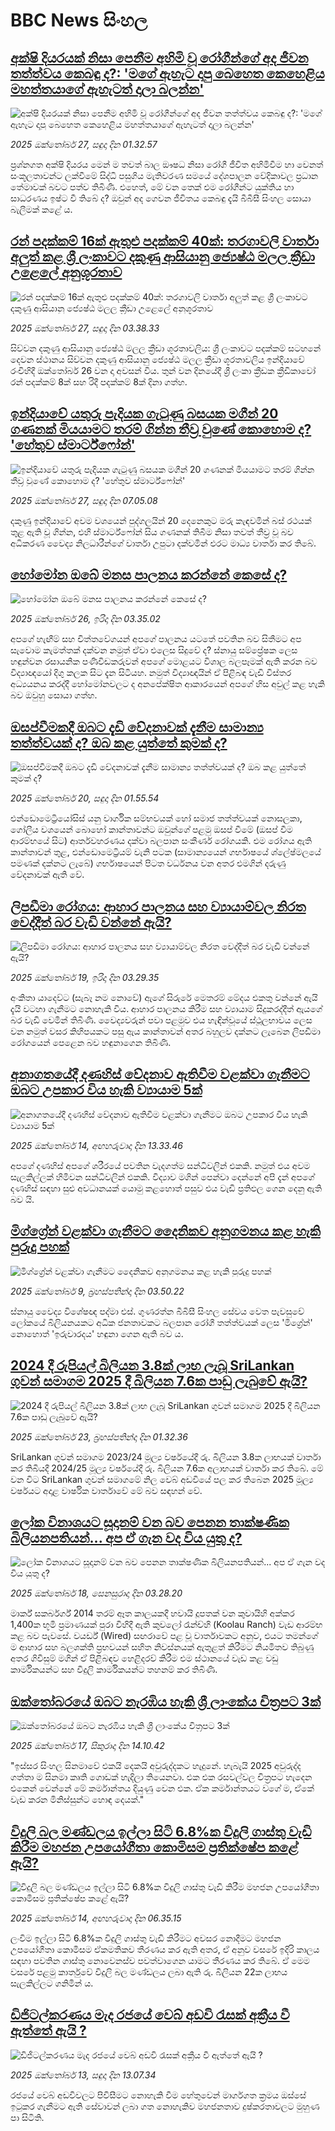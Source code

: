 # BBC News සිංහල## [අක්ෂි දියරයක් නිසා පෙනීම අහිමි වූ රෝගීන්ගේ අද ජීවන තත්ත්වය කෙබඳු ද?: 'මගේ ඇහැට දාපු බෙහෙත කෙහෙළිය මහත්තයාගේ ඇහැටත් දාලා බලන්න'](https://www.bbc.com/sinhala/articles/c5yj96zz8qzo?at_medium=RSS&at_campaign=rss?at_campaign=githubrss)![අක්ෂි දියරයක් නිසා පෙනීම අහිමි වූ රෝගීන්ගේ අද ජීවන තත්ත්වය කෙබඳු ද?: 'මගේ ඇහැට දාපු බෙහෙත කෙහෙළිය මහත්තයාගේ ඇහැටත් දාලා බලන්න'](https://ichef.bbci.co.uk/ace/ws/240/cpsprodpb/a6fe/live/17827150-9d29-11f0-8d30-39a07caee29f.png)_2025 ඔක්තෝබර් 27, සඳුදා දින 01.32.57_ප්‍රශ්නගත අක්ෂි දියරය මෙන් ම තවත් බාල ඖෂධ නිසා රෝගී ජීවිත අහිමිවීම හා වෙනත් සංකූලතාවන්ට ලක්වීමේ සිද්ධි පසුගිය මැතිවරණ සමයේ දේශපාලන වේදිකාවල ප්‍රධාන තේමාවක් බවට පත්ව තිබිණි.
එහෙත්, මේ වන තෙක් එම රෝගීන්ට යුක්තිය හා සාධරණය ඉෂ්ට වී තිබේ ද? ඔවුන් අද ගෙවන ජීවිතය කෙබඳු දැයි‍ බීබීසී සිංහල සොයා බැලීමක් කළේ ය.## [රන් පදක්කම් 16ක් ඇතුළු පදක්කම් 40ක්: තරගාවලි වාර්තා අලුත් කළ ශ්‍රී ලංකාවට දකුණු ආසියානු ජ්‍යෙෂ්ඨ මලල ක්‍රීඩා උළෙලේ අනුශූරතාව](https://www.bbc.com/sinhala/articles/cn97jvd4ejxo?at_medium=RSS&at_campaign=rss?at_campaign=githubrss)![රන් පදක්කම් 16ක් ඇතුළු පදක්කම් 40ක්: තරගාවලි වාර්තා අලුත් කළ ශ්‍රී ලංකාවට දකුණු ආසියානු ජ්‍යෙෂ්ඨ මලල ක්‍රීඩා උළෙලේ අනුශූරතාව](https://ichef.bbci.co.uk/ace/ws/240/cpsprodpb/bd1f/live/d5b36e50-b2e0-11f0-aa13-0b0479f6f42a.jpg)_2025 ඔක්තෝබර් 27, සඳුදා දින 03.38.33_සිව්වන දකුණු ආසියානු ජ්‍යෙෂ්ඨ මලල ක්‍රීඩා ශූරතාවලිය: ශ්‍රී ලංකාවට පදක්කම් සටහනේ දෙවන ස්ථානය
සිව්වන දකුණු ආසියානු ජ්‍යෙෂ්ඨ මලල ක්‍රීඩා ශූරතාවලිය ඉන්දියාවේ රංචිහිදී ඔක්තෝබර් 26 වන දා අවසන් විය. තුන් වන දිනයේදී ශ්‍රී ලංකා ක්‍රීඩක ක්‍රීඩිකාවෝ රන් පදක්කම් 8ක් සහ රිදී පදක්කම් 8ක් දිනා ගත්හ.## [ඉන්දියාවේ යතුරු පැදියක ගැටුණු බසයක මගීන් 20 ගණනක් මියයාමට තරම් ගින්න තීව්‍ර වුණේ කොහොම ද? 'හේතුව ස්මාර්ට්ෆෝන්'](https://www.bbc.com/sinhala/articles/c04gdrd06x6o?at_medium=RSS&at_campaign=rss?at_campaign=githubrss)![ඉන්දියාවේ යතුරු පැදියක ගැටුණු බසයක මගීන් 20 ගණනක් මියයාමට තරම් ගින්න තීව්‍ර වුණේ කොහොම ද? 'හේතුව ස්මාර්ට්ෆෝන්'](https://ichef.bbci.co.uk/ace/ws/240/cpsprodpb/855f/live/b47c1c20-b1a8-11f0-9cab-2d0a3e089522.jpg)_2025 ඔක්තෝබර් 27, සඳුදා දින 07.05.08_දකුණු ඉන්දියාවේ අවම වශයෙන් පුද්ගලයින් 20 දෙනෙකුට මරු කැඳවමින් බස් රථයක් තුළ ඇති වූ ගින්න, එහි ස්මාර්ට්ෆෝන් සිය ගණනක් තිබීම නිසා තවත් තීව්‍ර වූ බව අධිකරණ වෛද්‍ය නිලධාරීන්ගේ වාර්තා උපුටා දක්වමින් එරට මාධ්‍ය වාර්තා කර තිබේ.## [හෝමෝන ඔබේ මනස පාලනය කරන්නේ කෙසේ ද?](https://www.bbc.com/sinhala/articles/cx2l8rjdln5o?at_medium=RSS&at_campaign=rss?at_campaign=githubrss)![හෝමෝන ඔබේ මනස පාලනය කරන්නේ කෙසේ ද?](https://ichef.bbci.co.uk/ace/ws/240/cpsprodpb/ec8c/live/b85bcbc0-a9af-11f0-b2a1-6f537f66f9aa.jpg)_2025 ඔක්තෝබර් 26, ඉරිදා දින 03.35.02_අපගේ හැඟීම් සහ චිත්තවේගයන් අපගේ පාලනය යටතේ පවතින බව සිතීමට අප සැවොම කැමත්තක් දක්වන නමුත් ඒවා එලෙස සිදුවේ ද? ස්නායු සම්ප්‍රේෂක ලෙස හඳුන්වන රසායනික පණිවිඩකරුවන් අපගේ මොළයට විශාල බලපෑමක් ඇති කරන බව විද්‍යාඥයෝ දිගු කලක සිට දැන සිටියහ. නමුත් විද්‍යාඥයින් ඒ පිළිබඳ වැඩි විස්තර අධ්‍යයනය කරද්දී හෝමෝනවලට ද අනපේක්ෂිත ආකාරයෙන් අපගේ හිස අවුල් කළ හැකි බව ඔවුහු සොයා ගත්හ.## [ඔසප්වීමකදී ඔබට දැඩි වේදනාවක් දැනීම සාමාන්‍ය තත්ත්වයක් ද? ඔබ කළ යුත්තේ කුමක් ද?](https://www.bbc.com/sinhala/articles/c6204ke44e3o?at_medium=RSS&at_campaign=rss?at_campaign=githubrss)![ඔසප්වීමකදී ඔබට දැඩි වේදනාවක් දැනීම සාමාන්‍ය තත්ත්වයක් ද? ඔබ කළ යුත්තේ කුමක් ද?](https://ichef.bbci.co.uk/ace/ws/240/cpsprodpb/6d51/live/1093b1a0-ab30-11f0-a94b-bd0a0d9557d9.jpg)_2025 ඔක්තෝබර් 20, සඳුදා දින 01.55.54_එන්ඩොමෙට්‍රියෝසිස් යනු වාර්ගික සම්භවයක් හෝ සමාජ තත්ත්වයක් නොසලකා, ගෝලීය වශයෙන් බොහෝ කාන්තාවන්ට ඔවුන්ගේ පළමු ඔසප් වීමේ (ඔසප් වීම ආරම්භයේ සිට) ආර්තවහරණය දක්වා බලපාන සංකීර්ණ රෝගයකි. එම රෝගය ඇති කාන්තාවන් තුළ, එන්ඩොමෙට්‍රියම් වැනි පටක (සාමාන්‍යයෙන් ගර්භාෂයේ ශ්ලේෂ්මලයේ පමණක් දක්නට ලැබේ) ගර්භාෂයෙන් පිටත වර්ධනය වන අතර එමගින් දරුණු වේදනාවක් ඇති වේ.## [ලිපඩීමා රෝගය: ආහාර පාලනය සහ ව්‍යායාම්වල නිරත වෙද්දීත් බර වැඩි වන්නේ ඇයි?](https://www.bbc.com/sinhala/articles/cm2705n6e31o?at_medium=RSS&at_campaign=rss?at_campaign=githubrss)![ලිපඩීමා රෝගය: ආහාර පාලනය සහ ව්‍යායාම්වල නිරත වෙද්දීත් බර වැඩි වන්නේ ඇයි?](https://ichef.bbci.co.uk/ace/ws/240/cpsprodpb/86a1/live/f5cd5d00-ab2d-11f0-aa13-0b0479f6f42a.jpg)_2025 ඔක්තෝබර් 19, ඉරිදා දින 03.29.35_අංකිතා යාදෙව්ට (සැබෑ නම නොවේ) ඇගේ සිරුරේ මෙතරම් මේදය එකතු වන්නේ ඇයි දැයි වටහා ගැනීමට නොහැකි විය.
ආහාර පාලනය කිරීම සහ ව්‍යායාම සිදුකරද්දීත් ඇයගේ බර වැඩි වෙමින් තිබිණි.
වෛද්‍යවරුන් පවා පළමුව එය හැඳින්වූයේ ස්ථූලභාවය ලෙස වන නමුත් වසර කිහිපයකට පසු ඇය කාන්තාවන් අතර බහුලව දක්නට ලැබෙන ලිපඩීමා රෝගයෙන් පෙළෙන බව හඳුනාගෙන තිබිණි.## [අනාගතයේදී දණහිස් වේදනාව ඇතිවීම වළක්වා ගැනීමට ඔබට උපකාර විය හැකි ව්‍යායාම 5ක්](https://www.bbc.com/sinhala/articles/cwyp7plpglro?at_medium=RSS&at_campaign=rss?at_campaign=githubrss)![අනාගතයේදී දණහිස් වේදනාව ඇතිවීම වළක්වා ගැනීමට ඔබට උපකාර විය හැකි ව්‍යායාම 5ක්](https://ichef.bbci.co.uk/ace/ws/240/cpsprodpb/6af6/live/77233e50-a058-11f0-928c-71dbb8619e94.jpg)_2025 ඔක්තෝබර් 14, අඟහරුවාදා දින 13.33.46_අපගේ දණහිස් අපගේ ශරීරයේ පවතින වැදගත්ම සන්ධිවලින් එකකි. නමුත් එය අවම සැලකිල්ලක් හිමිවන සන්ධිවලින් එකකි. විද්‍යාව මගින් පෙන්වා දෙන්නේ අපි දැන් අපගේ දණහිස් සඳහා සුළු අවධානයක් යොමු කළහොත් පසුව එය වැඩි ප්‍රතිඵල ගෙන දෙනු ඇති බව යි.## [මිග්ග්‍රේන් වළක්වා ගැනීමට දෛනිකව අනුගමනය කළ හැකි පුරුදු පහක්](https://www.bbc.com/sinhala/articles/c237xmen7yno?at_medium=RSS&at_campaign=rss?at_campaign=githubrss)![මිග්ග්‍රේන් වළක්වා ගැනීමට දෛනිකව අනුගමනය කළ හැකි පුරුදු පහක්](https://ichef.bbci.co.uk/ace/ws/240/cpsprodpb/d56e/live/78dc6300-a2a8-11f0-b741-177e3e2c2fc7.jpg)_2025 ඔක්තෝබර් 9, බ්‍රහස්පතින්දා දින 03.50.22_ස්නායු වෛද්‍ය විශේෂඥ පද්මා එස්. ගුණරත්න බීබීසී සිංහල සේවය වෙත පැවසුවේ ලෝකයේ බිලියනයකට අධික ජනතාවකට බලපාන රෝගී තත්ත්වයක් ලෙස 'මිග්‍රේන්' නොහොත් 'ඉරුවාරදය' හඳුනා ගෙන ඇති බව ය.## [2024 දී රුපියල් බිලියන 3.8ක් ලාභ ලැබූ SriLankan ගුවන් සමාගම 2025 දී බිලියන 7.6ක පාඩු ලැබුවේ ඇයි?](https://www.bbc.com/sinhala/articles/cgjd5dq0n8lo?at_medium=RSS&at_campaign=rss?at_campaign=githubrss)![2024 දී රුපියල් බිලියන 3.8ක් ලාභ ලැබූ SriLankan ගුවන් සමාගම 2025 දී බිලියන 7.6ක පාඩු ලැබුවේ ඇයි?](https://ichef.bbci.co.uk/ace/ws/240/cpsprodpb/94c5/live/10563ab0-af26-11f0-b9f9-e5c1839c872f.jpg)_2025 ඔක්තෝබර් 23, බ්‍රහස්පතින්දා දින 01.32.36_SriLankan ගුවන් සමාගම 2023/24 මූල්‍ය වර්ෂයේදී රු. බිලියන 3.8ක ලාභයක් වාර්තා කර තිබියදී 2024/25 මූල්‍ය වර්ෂයේදී රු. බිලියන 7.6ක අලාභයක් වාර්තා කර තිබේ. මේ වන විට SriLankan ගුවන් සමාගමේ නිල වෙබ් අඩවියේ පල කර තිබෙන 2025 මූල්‍ය වර්ෂයට අදාළ වාර්ෂික වාර්තාවේ මේ බව සඳහන් වේ.## [ලෝක විනාශයට සූදානම් වන බව පෙනන තාක්ෂණික බිලියනපතියන්... අප ඒ ගැන වද විය යුතු ද?](https://www.bbc.com/sinhala/articles/clygzz35eweo?at_medium=RSS&at_campaign=rss?at_campaign=githubrss)![ලෝක විනාශයට සූදානම් වන බව පෙනන තාක්ෂණික බිලියනපතියන්... අප ඒ ගැන වද විය යුතු ද?](https://ichef.bbci.co.uk/ace/ws/240/cpsprodpb/2abb/live/00b3aff0-9f88-11f0-928c-71dbb8619e94.jpg)_2025 ඔක්තෝබර් 18, සෙනසුරාදා දින 03.28.20_මාර්ක් සකර්බර්ග් 2014 තරම් ඈත කාලයකදී හවායි දූපතක් වන කුවායිහි අක්කර 1,400ක භූමි ප්‍රමාණයක් පුරා විහිදී ඇති කුවලෝ රෑන්ච්හි (Koolau Ranch) වැඩ ආරම්භ කළ බව පැවසේ. වයර්ඩ් (Wired) සඟරාවේ පළ වූ වාර්තාවකට අනුව, එයට තමන්ගේ ම ආහාර සහ බලශක්ති ප්‍රභවයන් සහිත නිවස්නයක් ඇතුළත් කිරීමට නියමිතව තිබුණු අතර  ගිවිසුම් මගින් ඒ පිළිබඳව හෙළිදරව් කිරීම එම ස්ථානයේ වැඩ කළ වඩු කාර්මිකයන්ට සහ විදුලි කාර්මිකයන්ට තහනම් කර තිබිණි.## [ඔක්තෝබරයේ ඔබට නැරඹිය හැකි ශ්‍රී ලාංකේය චිත්‍රපට 3ක්](https://www.bbc.com/sinhala/articles/c8x1p2n7z17o?at_medium=RSS&at_campaign=rss?at_campaign=githubrss)![ඔක්තෝබරයේ ඔබට නැරඹිය හැකි ශ්‍රී ලාංකේය චිත්‍රපට 3ක්](https://ichef.bbci.co.uk/ace/ws/240/cpsprodpb/eb1b/live/52c72fb0-ab59-11f0-b03c-d3cc69fd9896.jpg)_2025 ඔක්තෝබර් 17, සිකුරාදා දින 14.10.42_"ඉස්සර සිංහල සිනමාවේ එකයි දෙකයි අවුරුද්දකට හැදුනේ. හැබැයි 2025 අවුරුද්ද ගත්තා ම සිනමා කෘති ගොඩක් හැදිලා තියෙනවා. එක එක රසවල්වල චිත්‍රපට හැදෙන එකෙන් වෙන්නේ මේ කර්මාන්තය දියුණු වෙන එක. ඒක කර්මාන්තයට වගේ ම, ඒකේ වැඩ කරන මිනිස්සුන්ට හොඳ දෙයක්."## [විදුලි බල මණ්ඩලය ඉල්ලා සිටි 6.8%ක විදුලි ගාස්තු වැඩි කිරීම මහජන උපයෝගීතා කොමිසම ප්‍රතික්ෂේප කළේ ඇයි?](https://www.bbc.com/sinhala/articles/c1wl711v71qo?at_medium=RSS&at_campaign=rss?at_campaign=githubrss)![විදුලි බල මණ්ඩලය ඉල්ලා සිටි 6.8%ක විදුලි ගාස්තු වැඩි කිරීම මහජන උපයෝගීතා කොමිසම ප්‍රතික්ෂේප කළේ ඇයි?](https://ichef.bbci.co.uk/ace/ws/240/cpsprodpb/35c3/live/324cc100-a8c5-11f0-b0df-05ea5e3542cc.jpg)_2025 ඔක්තෝබර් 14, අඟහරුවාදා දින 06.35.15_ලංවිම ඉල්ලා සිටි 6.8%ක විදුලි ගාස්තු වැඩි කිරීමට අවසර නොදීමට මහජන උපයෝගීතා කොමිසම ඒකමතිකව තීරණය කර ඇති අතර, ඒ අනුව වසරේ ඉදිරි කාලය සඳහා පවතින ගාස්තු නොවෙනස්ව පවත්වාගෙන යාමට තීරණය කර තිබේ. ඒ මෙම වසරේ පළමු කාර්තුවේ විදුලි බල මණ්ඩලය ලබා ඇති රු. බිලියන 22ක ලාභය සැලකිල්ලට ගනිමින් ය.## [ඩිජිටල්කරණය මැද රජයේ වෙබ් අඩවි රැසක් අක්‍රීය වී ඇත්තේ ඇයි ?](https://www.bbc.com/sinhala/articles/c1lq5evr89go?at_medium=RSS&at_campaign=rss?at_campaign=githubrss)![ඩිජිටල්කරණය මැද රජයේ වෙබ් අඩවි රැසක් අක්‍රීය වී ඇත්තේ ඇයි ?](https://ichef.bbci.co.uk/ace/ws/240/cpsprodpb/da4b/live/b5fa3ec0-a833-11f0-928c-71dbb8619e94.jpg)_2025 ඔක්තෝබර් 13, සඳුදා දින 13.07.34_රජයේ වෙබ් අඩවිවලට පිවිසීමට නොහැකි වීම හේතුවෙන් මාර්ගගත ක්‍රමය ඔස්සේ ඉටුකර ගැනීමට ඇති සේවාවන් ලබා ගත නොහැකිව මහජනතාව දුෂ්කරතාවලට මුහුණ පා සිටිති.